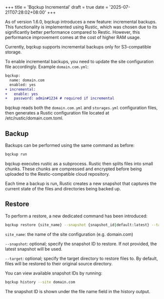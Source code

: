 +++
title = 'Bqckup Incremental'
draft = true
date = '2025-07-21T07:28:02+08:00'
+++

As of version 1.6.0, bqckup introduces a new feature: incremental backups. This functionality is implemented using Rustic, which was chosen due to its significantly better performance compared to Restic. However, this performance improvement comes at the cost of higher RAM usage.

Currently, bqckup supports incremental backups only for S3-compatible storage.

To enable incremental backups, you need to update the site configuration file accordingly.
Example `domain.com.yml`:

```diff
bqckup:
  name: domain.com
  enabled: yes
+ incremental:
+   enable: yes
+   password: admin#1234 # required if incremental
```

bqckup reads both the `domain.com.yml` and `storages.yml` configuration files, then generates a Rustic configuration file located at /etc/rustic/domain.com.toml.

## Backup

Backups can be performed using the same command as before:

```sh
bqckup run
```

bqckup executes rustic as a subprocess. Rustic then splits files into small chunks. These chunks are compressed and encrypted before being uploaded to the Restic-compatible cloud repository.

Each time a backup is run, Rustic creates a new snapshot that captures the current state of the files and directories being backed up.

## Restore

To perform a restore, a new dedicated command has been introduced:

```sh
bqckup restore {site_name} --snapshot {snapshot_id|default:latest} --target {target_dir|default:directory_source}
```

`site_name`: the name of the site configuration (e.g. domain.com)

`--snapshot`: optional; specify the snapshot ID to restore. If not provided, the latest snapshot will be used.

`--target`: optional; specify the target directory to restore files to. By default, files will be restored to their original source directory.

You can view available snapshot IDs by running:

```sh
bqckup history --site domain.com
```

The snapshot ID is shown under the file name field in the history output.
